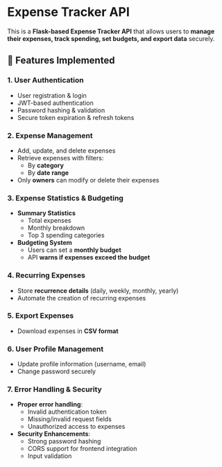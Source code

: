 # Expense Tracker API

This is a **Flask-based Expense Tracker API** that allows users to **manage their expenses, track spending, set budgets, and export data** securely.

## 🚀 Features Implemented

### 1. **User Authentication**
- User registration & login
- JWT-based authentication
- Password hashing & validation
- Secure token expiration & refresh tokens

### 2. **Expense Management**
- Add, update, and delete expenses
- Retrieve expenses with filters:
  - By **category**
  - By **date range**
- Only **owners** can modify or delete their expenses

### 3. **Expense Statistics & Budgeting**
- **Summary Statistics**
  - Total expenses
  - Monthly breakdown
  - Top 3 spending categories
- **Budgeting System**
  - Users can set a **monthly budget**
  - API **warns if expenses exceed the budget**

### 4. **Recurring Expenses**
- Store **recurrence details** (daily, weekly, monthly, yearly)
- Automate the creation of recurring expenses

### 5. **Export Expenses**
- Download expenses in **CSV format**

### 6. **User Profile Management**
- Update profile information (username, email)
- Change password securely

### 7. **Error Handling & Security**
- **Proper error handling**:
  - Invalid authentication token
  - Missing/invalid request fields
  - Unauthorized access to expenses
- **Security Enhancements**:
  - Strong password hashing
  - CORS support for frontend integration
  - Input validation 